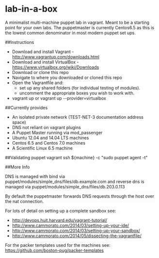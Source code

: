 lab-in-a-box
============

A minimalist multi-machine puppet lab in vagrant. Meant to be a starting point
for your own labs.  The puppetmaster is currently Centos6.5 as this is the 
lowest common denominator in most modern puppet set ups.

##Instructions
- Download and install Vagrant - http://www.vagrantup.com/downloads.html
- Download and install VirtualBox - https://www.virtualbox.org/wiki/Downloads
- Download or clone this repo
- Navigate to where you downloaded or cloned this repo
- Open the Vagrantfile and:
  - set up any shared folders (for individual testing of modules).
  - uncomment the appropriate boxes you wish to work with.
- vagrant up or vagrant up --provider=virtualbox

##Currently provides
- An isolated private network (TEST-NET-3 documentation address space)
- DNS not reliant on vagrant plugins
- A Puppet Master running via mod_passenger
- Ubuntu 12.04 and 14.04 LTS machines
- Centos 6.5 and Centos 7.0 machines
- A Scientific Linux 6.5 machine

##Validating puppet
vagrant ssh ${machine} -c "sudo puppet agent -t"

##More Info

DNS is managed with bind via puppet/modules/simple_dns/files/db.example.com and reverse dns is managed via puppet/modules/simple_dns/files/db.203.0.113

By default the puppetmaster forwards DNS requests through the host over the nat connection.

For lots of detail on setting up a complete sandbox see:
- http://devops.huit.harvard.edu/vagrant-tutorial/
- http://www.cammorato.com/2014/03/setting-up-your-ide/
- http://www.cammorato.com/2014/03/setting-up-your-sandbox/
- http://www.cammorato.com/2014/05/dissecting-the-vagrantfile/

For the packer templates used for the machines see: https://github.com/boston-pug/packer-templates
